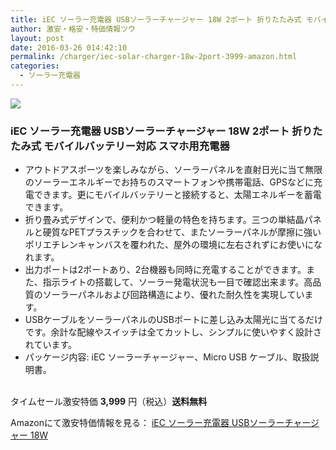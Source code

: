 ```yaml
---
title: iEC ソーラー充電器 USBソーラーチャージャー 18W 2ポート 折りたたみ式 モバイルバッテリー対応 スマホ用充電器 タイムセール特価3,999円！送料無料！
author: 激安・格安・特価情報ツウ
layout: post
date: 2016-03-26 014:42:10
permalink: /charger/iec-solar-charger-18w-2port-3999-amazon.html
categories:
  - ソーラー充電器
---
```


<div class="img-bg2 img_L">
<a  href="http://www.amazon.co.jp/gp/product/B01B43QK64/ref=as_li_qf_sp_asin_il?ie=UTF8&camp=247&creative=1211&creativeASIN=B01B43QK64&linkCode=as2&tag=tokkajohotsu-22"><img border="0" src="http://ws-fe.amazon-adsystem.com/widgets/q?_encoding=UTF8&ASIN=B01B43QK64&Format=_SL160_&ID=AsinImage&MarketPlace=JP&ServiceVersion=20070822&WS=1&tag=tokkajohotsu-22" ></a><img src="http://ir-jp.amazon-adsystem.com/e/ir?t=tokkajohotsu-22&l=as2&o=9&a=B01B43QK64" width="1" height="1" border="0" alt="" style="border:none !important; margin:0px !important;" />
</div>

### iEC ソーラー充電器 USBソーラーチャージャー 18W 2ポート 折りたたみ式 モバイルバッテリー対応 スマホ用充電器
<!--more-->

* アウトドアスポーツを楽しみながら、ソーラーパネルを直射日光に当て無限のソーラーエネルギーでお持ちのスマートフォンや携帯電話、GPSなどに充電できます。更にモバイルバッテリーと接続すると、太陽エネルギーを蓄電できます。
* 折り畳み式デザインで、便利かつ軽量の特色を持ちます。三つの単結晶パネルと硬質なPETプラスチックを合わせて、またソーラーパネルが摩擦に強いポリエチレンキャンバスを覆われた、屋外の環境に左右されずにお使いになれます。
* 出力ポートは2ポートあり、2台機器も同時に充電することができます。また、指示ライトの搭載して、ソーラー発電状況も一目で確認出来ます。高品質のソーラーパネルおよび回路構造により、優れた耐久性を実現しています。
* USBケーブルをソーラーパネルのUSBポートに差し込み太陽光に当てるだけです。余計な配線やスイッチは全てカットし、シンプルに使いやすく設計されています。
* パッケージ内容: iEC ソーラーチャージャー、Micro USB ケーブル、取扱説明書。

<br clear="all" />タイムセール激安特価 <span class="tokka-price"><strong>3,999</strong></span> 円（税込）**送料無料**

Amazonにて激安特価情報を見る： <span class="fs150p"><a href="http://www.amazon.co.jp/gp/product/B01B43QK64/ref=as_li_qf_sp_asin_il?ie=UTF8&camp=247&creative=1211&creativeASIN=B01B43QK64&linkCode=as2&tag=tokkajohotsu-22" target="_blank">iEC ソーラー充電器 USBソーラーチャージャー 18W</a></span>
